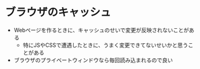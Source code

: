 # ブラウザのキャッシュ

- Webページを作るときに、キャッシュのせいで変更が反映されないことがある
  - 特にJSやCSSで遭遇したときに、うまく変更できてないせいかと思うことがある
- ブラウザのプライベートウィンドウなら毎回読み込まれるので良い
